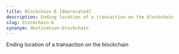```yaml
---
title: Blockchain B [deprecated]
description: Ending location of a transaction on the blockchain
slug: blockchain-b
synonym: destination-blockchain
---
```


Ending location of a transaction on the blockchain